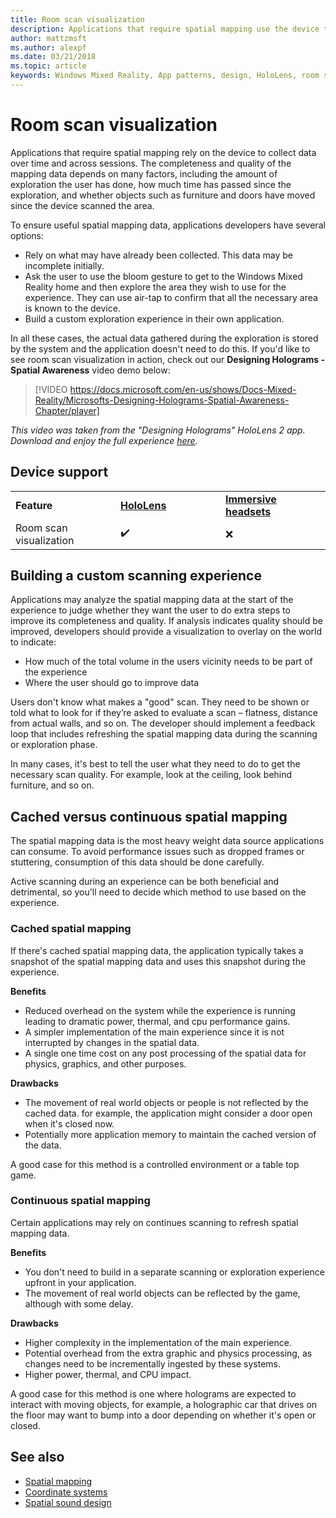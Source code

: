 ```yaml
---
title: Room scan visualization
description: Applications that require spatial mapping use the device to collect data over time and across sessions.
author: mattzmsft
ms.author: alexpf
ms.date: 03/21/2018
ms.topic: article
keywords: Windows Mixed Reality, App patterns, design, HoloLens, room scan, spatial mapping, mesh, mixed reality headset, windows mixed reality headset, virtual reality headset, HoloLens
---
```


# Room scan visualization

Applications that require spatial mapping rely on the device to collect data over time and across sessions. The completeness and quality of the mapping data depends on many factors, including the amount of exploration the user has done, how much time has passed since the exploration, and whether objects such as furniture and doors have moved since the device scanned the area.

To ensure useful spatial mapping data, applications developers have several options:
* Rely on what may have already been collected. This data may be incomplete initially.
* Ask the user to use the bloom gesture to get to the Windows Mixed Reality home and then explore the area they wish to use for the experience. They can use air-tap to confirm that all the necessary area is known to the device.
* Build a custom exploration experience in their own application.

In all these cases, the actual data gathered during the exploration is stored by the system and the application doesn't need to do this. If you'd like to see room scan visualization in action, check out our **Designing Holograms - Spatial Awareness** video demo below:

> [!VIDEO https://docs.microsoft.com/en-us/shows/Docs-Mixed-Reality/Microsofts-Designing-Holograms-Spatial-Awareness-Chapter/player]

*This video was taken from the "Designing Holograms" HoloLens 2 app. Download and enjoy the full experience [here](https://aka.ms/dhapp).*

## Device support

<table>
    <colgroup>
    <col width="33%" />
    <col width="33%" />
    <col width="33%" />
    </colgroup>
    <tr>
        <td><strong>Feature</strong></td>
        <td><a href="/hololens/hololens1-hardware"><strong>HoloLens</strong></a></td>
        <td><a href="../discover/immersive-headset-hardware-details.md"><strong>Immersive headsets</strong></a></td>
    </tr>
     <tr>
        <td>Room scan visualization</td>
        <td>✔️</td>
        <td>❌</td>
    </tr>
</table>

## Building a custom scanning experience

Applications may analyze the spatial mapping data at the start of the experience to judge whether they want the user to do extra steps to improve its completeness and quality. If analysis indicates quality should be improved, developers should provide a visualization to overlay on the world to indicate:
* How much of the total volume in the users vicinity needs to be part of the experience
* Where the user should go to improve data

Users don't know what makes a "good" scan. They need to be shown or told what to look for if they’re asked to evaluate a scan – flatness, distance from actual walls, and so on. The developer should implement a feedback loop that includes refreshing the spatial mapping data during the scanning or exploration phase.

In many cases, it's best to tell the user what they need to do to get the necessary scan quality. For example, look at the ceiling, look behind furniture, and so on.

## Cached versus continuous spatial mapping

The spatial mapping data is the most heavy weight data source applications can consume. To avoid performance issues such as dropped frames or stuttering, consumption of this data should be done carefully.

Active scanning during an experience can be both beneficial and detrimental, so you'll need to decide which method to use based on the experience.

### Cached spatial mapping

If there's cached spatial mapping data, the application typically takes a snapshot of the spatial mapping data and uses this snapshot during the experience.

**Benefits**
* Reduced overhead on the system while the experience is running leading to dramatic power, thermal, and cpu performance gains.
* A simpler implementation of the main experience since it is not interrupted by changes in the spatial data.
* A single one time cost on any post processing of the spatial data for physics, graphics, and other purposes.

**Drawbacks**
* The movement of real world objects or people is not reflected by the cached data. for example, the application might consider a door open when it's closed now.
* Potentially more application memory to maintain the cached version of the data.

A good case for this method is a controlled environment or a table top game.

### Continuous spatial mapping

Certain applications may rely on continues scanning to refresh spatial mapping data.

**Benefits**
* You don't need to build in a separate scanning or exploration experience upfront in your application.
* The movement of real world objects can be reflected by the game, although with some delay.

**Drawbacks**
* Higher complexity in the implementation of the main experience.
* Potential overhead from the extra graphic and physics processing, as changes need to be incrementally ingested by these systems.
* Higher power, thermal, and CPU impact.

A good case for this method is one where holograms are expected to interact with moving objects, for example, a holographic car that drives on the floor may want to bump into a door depending on whether it's open or closed.

## See also

* [Spatial mapping](spatial-mapping.md)
* [Coordinate systems](coordinate-systems.md)
* [Spatial sound design](spatial-sound-design.md)